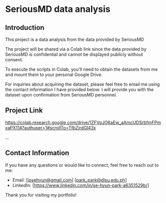 # SeriousMD data analysis

## Introduction
This project is a data analysis from the data provided by SeriousMD


The project will be shared via a Colab link since the data provided by SeriousMD is confidential and cannot be displayed publicly without consent.


To execute the scripts in Colab, you'll need to obtain the datasets from me and mount them to your personal Google Drive.


For inquiries about acquiring the dataset, please feel free to email me using the contact information I have provided below. I will provide you with the dataset upon confirmation from SeriousMD personnel.



## Project Link

https://colab.research.google.com/drive/1ZFVoJO6aEw_aAmcUDSrbfmFPmxaPX11A?authuser=1#scrollTo=TfbZirdGI43x

...

## Contact Information
If you have any questions or would like to connect, feel free to reach out to me:

- Email: [jpsehyun@gmail.com] [park_park@dlsu.edu.ph]
- LinkedIn: [https://www.linkedin.com/in/se-hyun-park-a6351529b/]

Thank you for visiting my portfolio!
